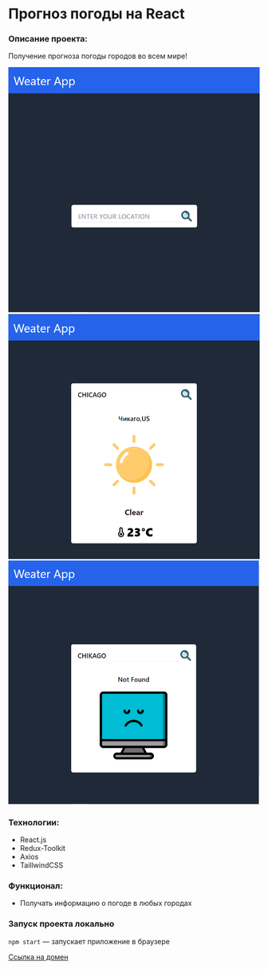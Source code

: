 # Прогноз погоды на React

### Описание проекта:

Получение прогноза погоды городов во всем мире!

![alt text](https://github.com/Sergynya174/weater-react/blob/main/img1.png?raw=true)
![alt text](https://github.com/Sergynya174/weater-react/blob/main/img2.png?raw=true)
![alt text](https://github.com/Sergynya174/weater-react/blob/main/img3.png?raw=true)

### Технологии:

- React.js
- Redux-Toolkit
- Axios
- TaillwindCSS

### Функционал:

- Получать информацию о погоде в любых городах

### Запуск проекта локально

`npm start` — запускает приложение в браузере

[Ссылка на домен](https://sergynya174.github.io/weater-react/)
